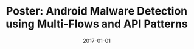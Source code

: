 ---
title: "Poster: Android Malware Detection using Multi-Flows and API Patterns"
collection: publications
permalink: /publication/2017-01-01-Poster-Android-Malware-Detection-using-Multi-Flows-and-API-Patterns
date: 2017-01-01
venue: 'In the proceedings of Proceedings of the 15th Annual International Conference on Mobile Systems, Applications, and Services, MobiSys&apos;17, Niagara Falls, NY, USA, June 19-23, 2017'
paperurl: 'https://doi.org/10.1145/3081333.3089315'
citation: ' Feng Shen,  Justin Vecchio,  David Mohaisen,  Steven Ko,  Lukasz Ziarek, &quot;Poster: Android Malware Detection using Multi-Flows and API Patterns.&quot; In the proceedings of Proceedings of the 15th Annual International Conference on Mobile Systems, Applications, and Services, MobiSys, Niagara Falls, NY, USA, 2017.'
---
